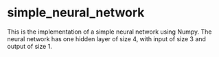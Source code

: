 # simple_neural_network

This is the implementation of a simple neural network using Numpy.
The neural network has one hidden layer of size 4, with input of size 3 and output of size 1.
